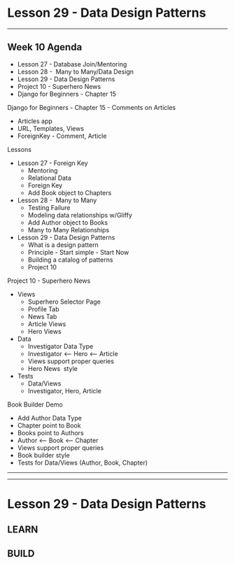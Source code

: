 # Lesson 29 - Data Design Patterns

---

## Week 10 Agenda

- Lesson 27 - Database Join/Mentoring
- Lesson 28 -  Many to Many/Data Design
- Lesson 29 - Data Design Patterns
- Project 10 - Superhero News
- Django for Beginners - Chapter 15

Django for Beginners - Chapter 15 - Comments on Articles
- Articles app
- URL, Templates, Views
- ForeignKey - Comment, Article

Lessons
- Lesson 27 - Foreign Key
    - Mentoring
    - Relational Data
    - Foreign Key
    - Add Book object to Chapters
- Lesson 28 -  Many to Many
    - Testing Failure
    - Modeling data relationships w/Gliffy
    - Add Author object to Books
    - Many to Many Relationships
- Lesson 29 - Data Design Patterns
    - What is a design pattern
    - Principle - Start simple - Start Now
    - Building a catalog of patterns
    - Project 10

Project 10 - Superhero News
- Views
    - Superhero Selector Page
    - Profile Tab
    - News Tab
    - Article Views
    - Hero Views
- Data
    - Investigator Data Type
    - Investigator <-- Hero <-- Article
    - Views support proper queries
    - Hero News  style
- Tests 
    -  Data/Views 
    - Investigator, Hero, Article

Book Builder Demo
- Add Author Data Type
- Chapter point to Book
- Books point to Authors
- Author <-- Book <-- Chapter
- Views support proper queries
- Book builder style
- Tests for Data/Views (Author, Book, Chapter)


---




---



# Lesson 29 - Data Design Patterns

## LEARN
## BUILD

